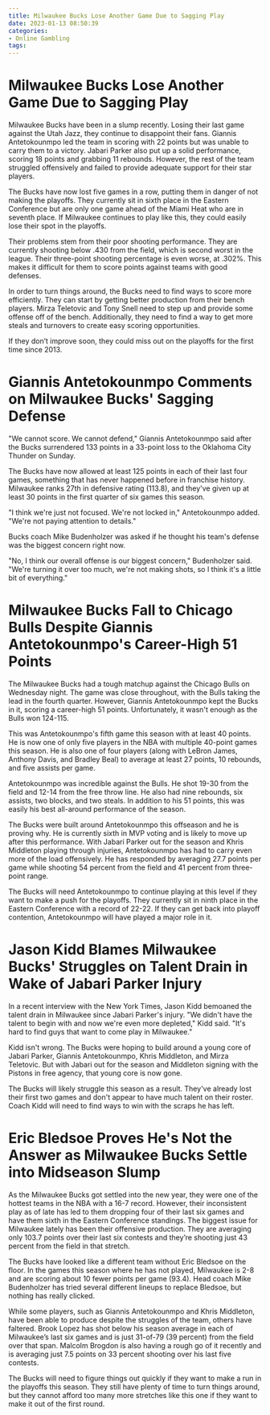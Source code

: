```yaml
---
title: Milwaukee Bucks Lose Another Game Due to Sagging Play
date: 2023-01-13 08:50:39
categories:
- Online Gambling
tags:
---
```



#  Milwaukee Bucks Lose Another Game Due to Sagging Play

Milwaukee Bucks have been in a slump recently. Losing their last game against the Utah Jazz, they continue to disappoint their fans. Giannis Antetokounmpo led the team in scoring with 22 points but was unable to carry them to a victory. Jabari Parker also put up a solid performance, scoring 18 points and grabbing 11 rebounds. However, the rest of the team struggled offensively and failed to provide adequate support for their star players.

The Bucks have now lost five games in a row, putting them in danger of not making the playoffs. They currently sit in sixth place in the Eastern Conference but are only one game ahead of the Miami Heat who are in seventh place. If Milwaukee continues to play like this, they could easily lose their spot in the playoffs.

Their problems stem from their poor shooting performance. They are currently shooting below .430 from the field, which is second worst in the league. Their three-point shooting percentage is even worse, at .302%. This makes it difficult for them to score points against teams with good defenses.

In order to turn things around, the Bucks need to find ways to score more efficiently. They can start by getting better production from their bench players. Mirza Teletovic and Tony Snell need to step up and provide some offense off of the bench. Additionally, they need to find a way to get more steals and turnovers to create easy scoring opportunities.

If they don’t improve soon, they could miss out on the playoffs for the first time since 2013.

#  Giannis Antetokounmpo Comments on Milwaukee Bucks' Sagging Defense

"We cannot score. We cannot defend," Giannis Antetokounmpo said after the Bucks surrendered 133 points in a 33-point loss to the Oklahoma City Thunder on Sunday.

The Bucks have now allowed at least 125 points in each of their last four games, something that has never happened before in franchise history. Milwaukee ranks 27th in defensive rating (113.8), and they've given up at least 30 points in the first quarter of six games this season.

"I think we're just not focused. We're not locked in," Antetokounmpo added. "We're not paying attention to details."

Bucks coach Mike Budenholzer was asked if he thought his team's defense was the biggest concern right now.

"No, I think our overall offense is our biggest concern," Budenholzer said. "We're turning it over too much, we're not making shots, so I think it's a little bit of everything."

#  Milwaukee Bucks Fall to Chicago Bulls Despite Giannis Antetokounmpo's Career-High 51 Points

The Milwaukee Bucks had a tough matchup against the Chicago Bulls on Wednesday night. The game was close throughout, with the Bulls taking the lead in the fourth quarter. However, Giannis Antetokounmpo kept the Bucks in it, scoring a career-high 51 points. Unfortunately, it wasn't enough as the Bulls won 124-115.

This was Antetokounmpo's fifth game this season with at least 40 points. He is now one of only five players in the NBA with multiple 40-point games this season. He is also one of four players (along with LeBron James, Anthony Davis, and Bradley Beal) to average at least 27 points, 10 rebounds, and five assists per game.

Antetokounmpo was incredible against the Bulls. He shot 19-30 from the field and 12-14 from the free throw line. He also had nine rebounds, six assists, two blocks, and two steals. In addition to his 51 points, this was easily his best all-around performance of the season.

The Bucks were built around Antetokounmpo this offseason and he is proving why. He is currently sixth in MVP voting and is likely to move up after this performance. With Jabari Parker out for the season and Khris Middleton playing through injuries, Antetokounmpo has had to carry even more of the load offensively. He has responded by averaging 27.7 points per game while shooting 54 percent from the field and 41 percent from three-point range.

The Bucks will need Antetokounmpo to continue playing at this level if they want to make a push for the playoffs. They currently sit in ninth place in the Eastern Conference with a record of 22-22. If they can get back into playoff contention, Antetokounmpo will have played a major role in it.

#  Jason Kidd Blames Milwaukee Bucks' Struggles on Talent Drain in Wake of Jabari Parker Injury

In a recent interview with the New York Times, Jason Kidd bemoaned the talent drain in Milwaukee since Jabari Parker's injury. "We didn't have the talent to begin with and now we're even more depleted," Kidd said. "It's hard to find guys that want to come play in Milwaukee."

Kidd isn't wrong. The Bucks were hoping to build around a young core of Jabari Parker, Giannis Antetokounmpo, Khris Middleton, and Mirza Teletovic. But with Jabari out for the season and Middleton signing with the Pistons in free agency, that young core is now gone.

The Bucks will likely struggle this season as a result. They've already lost their first two games and don't appear to have much talent on their roster. Coach Kidd will need to find ways to win with the scraps he has left.

#  Eric Bledsoe Proves He's Not the Answer as Milwaukee Bucks Settle into Midseason Slump

As the Milwaukee Bucks got settled into the new year, they were one of the hottest teams in the NBA with a 16-7 record. However, their inconsistent play as of late has led to them dropping four of their last six games and have them sixth in the Eastern Conference standings. The biggest issue for Milwaukee lately has been their offensive production. They are averaging only 103.7 points over their last six contests and they’re shooting just 43 percent from the field in that stretch.

The Bucks have looked like a different team without Eric Bledsoe on the floor. In the games this season where he has not played, Milwaukee is 2-8 and are scoring about 10 fewer points per game (93.4). Head coach Mike Budenholzer has tried several different lineups to replace Bledsoe, but nothing has really clicked.

While some players, such as Giannis Antetokounmpo and Khris Middleton, have been able to produce despite the struggles of the team, others have faltered. Brook Lopez has shot below his season average in each of Milwaukee’s last six games and is just 31-of-79 (39 percent) from the field over that span. Malcolm Brogdon is also having a rough go of it recently and is averaging just 7.5 points on 33 percent shooting over his last five contests.

The Bucks will need to figure things out quickly if they want to make a run in the playoffs this season. They still have plenty of time to turn things around, but they cannot afford too many more stretches like this one if they want to make it out of the first round.